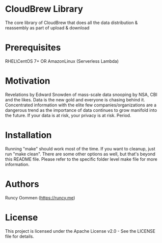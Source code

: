 # CloudBrew Library
The core library of CloudBrew that does all the data distribution & reassembly as part of upload & download

# Prerequisites
RHEL\CentOS 7+ OR AmazonLinux (Serverless Lambda)

# Motivation
Revelations by Edward Snowden of mass-scale data snooping by NSA, CBI and the likes. Data is the new gold and everyone is chasing behind it. Concentrated information with the elite few companies/organizations are a dangerous trend as the importance of data continues to grow manifold into the future. If your data is at risk, your privacy is at risk. Period.

# Installation
Running "make" should work most of the time. If you want to cleanup, just run "make clean".
There are some other options as well, but that's beyond this README file.
Please refer to the specific folder level make file for more information.

# Authors
Runcy Oommen (https://runcy.me)

# License
This project is licensed under the Apache License v2.0 - See the LICENSE file for details.
